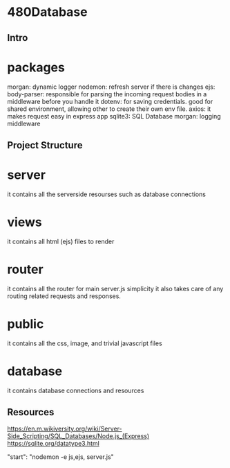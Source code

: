 # 480Database


## Intro 

# packages
morgan: dynamic logger 
nodemon: refresh server if there is changes
ejs:
body-parser: responsible for parsing the incoming request bodies in a middleware before you handle it 
dotenv: for saving credentials. good for shared environment, allowing other to create their own env file.
axios: it makes request easy in express app
sqlite3: SQL Database 
morgan: logging middleware


## Project Structure

# server
it contains all the serverside resourses such as database connections 

# views
it contains all html (ejs) files to render

# router
it contains all the router for main server.js simplicity
it also takes care of any routing related requests and responses.

# public
it contains all the css, image, and trivial javascript files

# database
it contains database connections and resources




## Resources
https://en.m.wikiversity.org/wiki/Server-Side_Scripting/SQL_Databases/Node.js_(Express)
https://sqlite.org/datatype3.html


"start": "nodemon -e js,ejs, server.js"